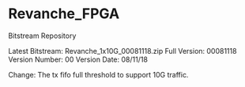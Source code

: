 # Revanche_FPGA
Bitstream Repository

Latest Bitstream: Revanche_1x10G_00081118.zip
Full Version: 00081118
Version Number: 00
Version Date: 08/11/18

Change: The tx fifo full threshold to support 10G traffic.

